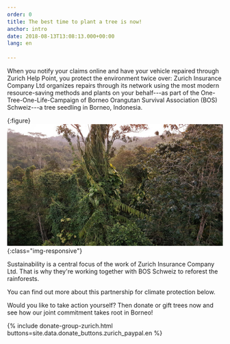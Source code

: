 ```yaml
---
order: 0
title: The best time to plant a tree is now!
anchor: intro
date: 2018-08-13T13:08:13.000+00:00
lang: en

---
```

When you notify your claims online and have your vehicle repaired through Zurich Help Point, you protect the environment twice over: Zurich Insurance Company Ltd organizes repairs through its network using the most modern resource-saving methods and plants on your behalf---as part of the One-Tree-One-Life-Campaign of Borneo Orangutan Survival Association (BOS) Schweiz---a tree seedling in Borneo, Indonesia.

{:figure}
![Forest](/assets/img/intro_forest.jpg){:class="img-responsive"}

Sustainability is a central focus of the work of Zurich Insurance Company Ltd. That is why they're working together with BOS Schweiz to reforest the rainforests.

You can find out more about this partnership for climate protection below.

Would you like to take action yourself? Then donate or gift trees now and see how our joint commitment takes root in Borneo!

{% include donate-group-zurich.html buttons=site.data.donate_buttons.zurich_paypal.en %}
